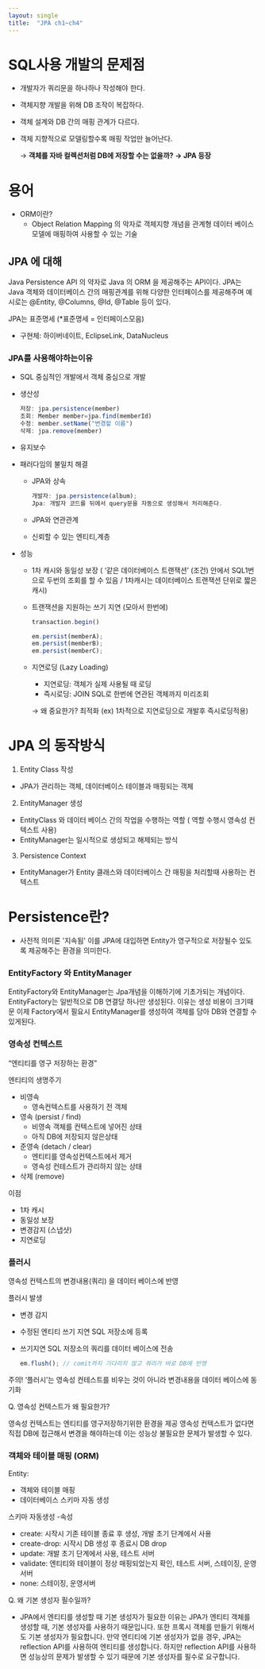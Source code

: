 ```yaml
---
layout: single
title:  "JPA ch1~ch4"
---
```



  # SQL사용 개발의 문제점
  - 개발자가 쿼리문을 하나하나 작성해야 한다.
  - 객체지향 개발을 위해 DB 조작이 복잡하다.
  - 객체 설계와 DB 간의 매핑 관계가 다르다.
  - 객체 지향적으로 모델링할수록 매핑 작업만 늘어난다.

    → <b>객체를 자바 컬렉션처럼 DB에 저장할 수는 없을까? → JPA 등장</b>

# 용어
  
  - ORM이란?
    - Object Relation Mapping 의 악자로 객체지향 개념을 관계형 데이터 베이스모델에 매핑하여 사용할 수 있는 기술
## JPA 에 대해
Java Persistence API 의 약자로 Java 의 ORM 을 제공해주는 API이다.
JPA는 Java 객체와 데이터베이스 간의 매핑관계를 위해 다양한 인터페이스를 제공해주며 예시로는 @Entity, @Columns, @Id, @Table 등이 있다.


JPA는 표준명세 (*표준명세 = 인터페이스모음)

- 구현체: 하이버네이트, EclipseLink, DataNucleus

### JPA를 사용해야하는이유

- SQL 중심적인 개발에서 객체 중심으로 개발
- 생산성

    ```jsx
    저장: jpa.persistence(member)
    조회: Member member=jpa.find(memberId)
    수정: member.setName("변경할 이름")
    삭제: jpa.remove(member)
    ```

- 유지보수

- 패러다임의 불일치 해결

    - JPA와 상속

        ```jsx
        개발자: jpa.persistence(album);
        Jpa: 개발자 코드를 뒤에서 query문을 자동으로 생성해서 처리해준다.
        ```

  - JPA와 연관관계

  - 신뢰할 수 있는 엔티티,계층

- 성능

  - 1차 캐시와 동일성 보장 ( ‘같은 데이터베이스 트랜잭션’ (조건) 안에서 SQL1번으로 두번의 조회를 할 수 있음 / 1차캐시는 데이터베이스 트랜잭션 단위로 짧은 캐시)
  - 트랜잭션을 지원하는 쓰기 지연 (모아서 한번에)

    ```jsx
    transaction.begin()
    
    em.persist(memberA);
    em.persist(memberB);
    em.persist(memberC);
    ```

  - 지연로딩 (Lazy Loading)

    - 지연로딩: 객체가 실제 사용될 때 로딩
    - 즉시로딩: JOIN SQL로 한번에 연관된 객체까지 미리조회

    → 왜 중요한가? 최적화 (ex) 1차적으로 지연로딩으로 개발후 즉시로딩적용)

# JPA 의 동작방식

1. Entity Class 작성

- JPA가 관리하는 객체, 데이터베이스 테이블과 매핑되는 객체

2. EntityManager 생성

- EntityClass 와 데이터 베이스 간의 작업을 수행하는 역할 ( 역할 수행시 영속성 컨텍스트 사용)
- EntityManager는 일시적으로 생성되고 해제되는 방식

3. Persistence Context

- EntityManager가 Entity 클래스와 데이터베이스 간 매핑을 처리할때 사용하는 컨텍스트

# Persistence란?
 - 사전적 의미론 '지속됨' 이를 JPA에 대입하면 Entity가 영구적으로 저장될수 있도록 제공해주는 환경을 의미한다.

 ### EntityFactory 와 EntityManager
EntityFactory와 EntityManager는 Jpa개념을 이해하기에 기초가되는 개념이다.
EntityFactory는 일반적으로 DB 연결당 하나만 생성된다. 이유는 생성 비용이 크기때문
이제 Factory에서 필요시 EntityManager를 생성하여 객체를 담아 DB와 연결할 수 있게된다.


  ### 영속성 컨텍스트

  “엔티티를 영구 저장하는 환경”

  엔티티의 생명주기

  - 비영속
    - 영속컨텍스트를 사용하기 전 객체
  - 영속 (persist / find)
    - 비영속 객체를 컨텍스트에 넣어진 상태
    - 아직 DB에 저장되지 않은상태
  - 준영속 (detach / clear)
    - 엔티티를 영속성컨텍스트에서 제거
    - 영속성 컨테스트가 관리하지 않는 상태
  - 삭제 (remove)

  이점

  - 1차 캐시
  - 동일성 보장
  - 변경감지 (스냅샷)
  - 지연로딩

  ### 플러시

  영속성 컨텍스트의 변경내용(쿼리) 을 데이터 베이스에 반영

  플러시 발생

  - 변경 감지
  - 수정된 엔티티 쓰기 지연 SQL 저장소에 등록
  - 쓰기지연 SQL 저장소의 쿼리를 데이터 베이스에 전송

    ```jsx
    em.flush(); // comit까지 기다리지 않고 쿼리가 바로 DB에 반영 
    ```

  주의! ‘플러시’는 영속성 컨테스트를 비우는 것이 아니라 변경내용을 데이터 베이스에 동기화

  Q. 영속성 컨텍스트가 왜 필요한가?

  영속성 컨텍스트는 엔티티를 영구저장하기위한 환경을 제공 영속성 컨텍스트가 없다면 직접 DB에 접근해서 변경을 해야하는데 이는 성능상 불필요한 문제가 발생할 수 있다.

  ### 객체와 테이블 매핑 (ORM)

  Entity:

  - 객체와 테이블 매핑
  - 데이터베이스 스키마 자동 생성

  스키마 자동생성 -속성

  - create: 시작시 기존 테이블 종료 후 생성, 개발 초기 단계에서 사용
  - create-drop: 시작시 DB 생성 후 종료시 DB drop
  - update: 개발 초기 단계에서 사용, 테스트 서버
  - validate: 엔티티와 테이블이 정상 매핑되었는지 확인, 테스트 서버, 스테이징, 운영서버
  - none: 스테이징, 운영서버

  Q. 왜 기본 생성자 필수일까?

  - JPA에서 엔티티를 생성할 때 기본 생성자가 필요한 이유는 JPA가 엔티티 객체를 생성할 때, 기본 생성자를 사용하기 때문입니다. 또한 프록시 객체를 만들기 위해서도 기본 생성자가 필요합니다. 만약 엔티티에 기본 생성자가 없을 경우, JPA는 reflection API를 사용하여 엔티티를 생성합니다. 하지만 reflection API를 사용하면 성능상의 문제가 발생할 수 있기 때문에 기본 생성자를 필수로 요구합니다.

